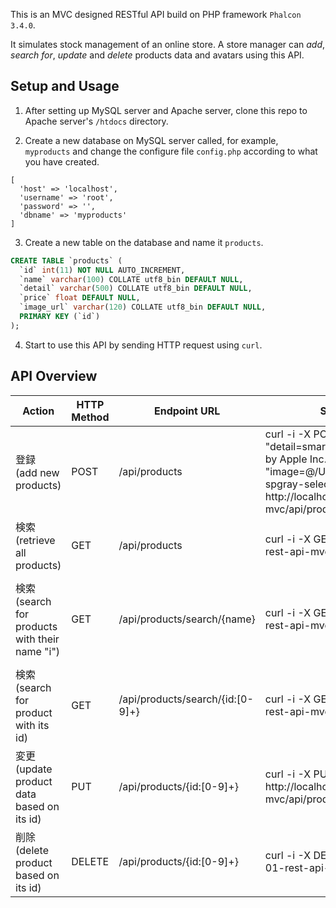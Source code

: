 
This is an MVC designed RESTful API build on PHP framework `Phalcon 3.4.0`. 

It simulates stock management of an online store. 
A store manager can *add*, *search for*, *update* and *delete* products data and avatars using this API.

## Setup and Usage
1. After setting up MySQL server and Apache server, clone this repo to Apache server's `/htdocs` directory. 

2. Create a new database on MySQL server called, for example, `myproducts` and change the configure file `config.php` according to what you have created.
```
[
  'host' => 'localhost',
  'username' => 'root',
  'password' => '',
  'dbname' => 'myproducts'
]
```
3. Create a new table on the database and name it `products`. 
```sql
CREATE TABLE `products` (
  `id` int(11) NOT NULL AUTO_INCREMENT,
  `name` varchar(100) COLLATE utf8_bin DEFAULT NULL,
  `detail` varchar(500) COLLATE utf8_bin DEFAULT NULL,
  `price` float DEFAULT NULL,
  `image_url` varchar(120) COLLATE utf8_bin DEFAULT NULL,
  PRIMARY KEY (`id`)
);
```
4. Start to use this API by sending HTTP request using `curl`.

## API Overview

|Action                                             |HTTP Method  |Endpoint URL             |Sample `curl` Command  |Notice   |
| ------------------------------------------------- | ----------- | ----------------------- | --------------------- | --------- |
|登録 <br /> (add new products)                      |POST         |/api/products            |curl -i -X POST -F "name=iphone8" -F "detail=smartphones designed and marketed by Apple Inc." -F "price=74000" -F "image=@/Users/shiiyan/Downloads/iphone8-spgray-select-2018_AV1.png" http://localhost/exercise-01-rest-api-mvc/api/products| File is transferred using format `multipart/form-data`. <br />Binary files are required.|
|検索 <br />(retrieve all products)                  |GET          |/api/products            |curl -i -X GET http://localhost/exercise-01-rest-api-mvc/api/products||
|検索 <br />(search for products with their name "i")|GET          |/api/products/search/{name}     |curl -i -X GET http://localhost/exercise-01-rest-api-mvc/api/products/search/i|One may need to change permission for folder `/uploads` in order to download images.|
|検索 <br />(search for product with its id)         |GET          |/api/products/search/{id:[0-9]+}|curl -i -X GET http://localhost/exercise-01-rest-api-mvc/api/products/search/1|`id` should be an integer|
|変更 <br />(update product data based on its id)    |PUT          |/api/products/{id:[0-9]+}|curl -i -X PUT -d '{"name":"iphone 8"}' http://localhost/exercise-01-rest-api-mvc/api/products/1||
|削除 <br />(delete product based on its id)         |DELETE       |/api/products/{id:[0-9]+}|curl -i -X DELETE http://localhost/exercise-01-rest-api-mvc/api/products/1||

